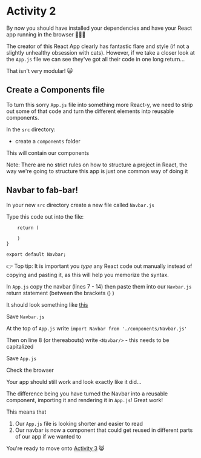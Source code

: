 # Activity 2

By now you should have installed your dependencies and have your React app running in the browser 🏃‍♀️💨

The creator of this React App clearly has fantastic flare and style (if not a slightly unhealthy obsession with cats). However, if we take a closer look at the `App.js` file we can see they've got all their code in one long return... 

That isn't very modular! 🙀

## Create a Components file

To turn this sorry `App.js` file into something more React-y, we need to strip out some of that code and turn the different elements into reusable components.

In the `src` directory:

- create a `components` folder 

This will contain our components

Note: There are no strict rules on how to structure a project in React, the way we're going to structure this app is just one common way of doing it

## Navbar to fab-bar! 

In your new `src` directory create a new file called `Navbar.js`

Type this code out into the file:

```function Navbar() {
    return (
        
    )
}

export default Navbar;
```

👉 Top tip: It is important you *type* any React code out manually instead of copying and pasting it, as this will help you memorize the syntax.

In `App.js` copy the navbar (lines 7 - 14) then paste them into our `Navbar.js` return statement (between the brackets () )

It should look something like [this](https://github.com/techreturners/learner-materials-intro-to-react/blob/activity-4-example-solution/src/components/Navbar.js)

Save `Navbar.js`

At the top of `App.js` write `import Navbar from './components/Navbar.js'`

Then on line 8 (or thereabouts) write `<Navbar/>` - this needs to be capitalized 

Save `App.js`

Check the browser

Your app should still work and look exactly like it did... 

The difference being you have turned the Navbar into a reusable component, importing it and rendering it in `App.js`! Great work! 

This means that 

1. Our `App.js` file is looking shorter and easier to read
2. Our navbar is now a component that could get reused in different parts of our app if we wanted to

You're ready to move onto [Activity 3](./activity-3.md) 😸




